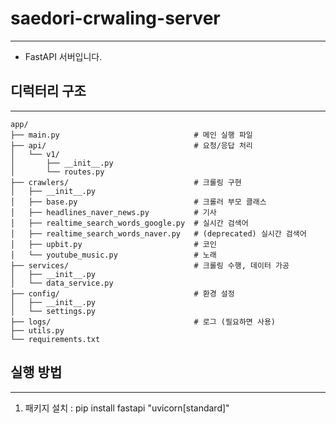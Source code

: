 # saedori-crwaling-server
---
- FastAPI 서버입니다.


## 디럭터리 구조
---
    app/
    ├── main.py                              # 메인 실행 파일
    ├── api/                                 # 요청/응답 처리
    │   └── v1/
    │       ├── __init__.py
    │       └── routes.py
    ├── crawlers/                            # 크롤링 구현
    │   ├── __init__.py
    │   ├── base.py                          # 크롤러 부모 클래스
    │   ├── headlines_naver_news.py          # 기사
    │   ├── realtime_search_words_google.py  # 실시간 검색어
    │   ├── realtime_search_words_naver.py   # (deprecated) 실시간 검색어
    │   ├── upbit.py                         # 코인
    │   └── youtube_music.py                 # 노래
    ├── services/                            # 크롤링 수행, 데이터 가공
    │   ├── __init__.py
    │   └── data_service.py
    ├── config/                              # 환경 설정
    │   ├── __init__.py
    │   └── settings.py
    ├── logs/                                # 로그 (필요하면 사용)
    ├── utils.py
    └── requirements.txt


## 실행 방법
---
1. 패키지 설치 : pip install fastapi "uvicorn[standard]"
